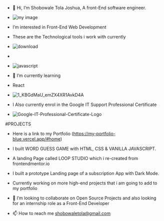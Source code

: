 - 👋 Hi, I’m Shobowale Tola Joshua,  A front-End software engineer.
- ![my image](https://user-images.githubusercontent.com/54154401/124410806-1fbd9e80-dd43-11eb-84c3-9073aeeb6610.jpeg)

- I’m interested in Front-End Web Development

- These are the Technological tools i work with currently 

- ![download](https://user-images.githubusercontent.com/54154401/124411725-03226600-dd45-11eb-8780-6633bb86eed8.png)
-

- ![javascript](https://user-images.githubusercontent.com/54154401/124411742-0a497400-dd45-11eb-954c-9237f71599f2.png)

- 🌱 I’m currently learning

- React

- ![1_KBGdMaU_emZX4XR1AvkD4A](https://user-images.githubusercontent.com/54154401/124411228-0c5f0300-dd44-11eb-82ea-997b705dcf13.gif)

- I Also currently enrol in the Google IT Support Professional Certificate
- ![Google-IT-Professional-Certificate-Logo](https://user-images.githubusercontent.com/54154401/124412115-b2f7d380-dd45-11eb-9466-258ea994e79d.png)

#PROJECTS

- Here is a link to my Portfolio (https://my-portfolio-blue.vercel.app/#home)
- I built WORD GUESS GAME with HTML, CSS & VANILLA JAVASCRIPT.
- A landing Page called LOOP STUDIO which i re-created from frontendmentor.io
- I built a prototype Landing page of a subscription App with Dark Mode.
- Currently working on more high-end projects that i am going to add to my portfolio

- 💞️ I’m looking to collaborate on Open Source Projects and also looking for an internship role as a Front-End Developer

- 📫 How to reach me shobowaletola@gmail.com 

<!---
CAMPSLOPY/CAMPSLOPY is a ✨ special ✨ repository because its `README.md` (this file) appears on your GitHub profile.
You can click the Preview link to take a look at your changes.
--->
